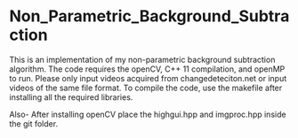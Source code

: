 # Non_Parametric_Background_Subtraction
This is an implementation of my non-parametric background subtraction algorithm. The code requires the openCV, C++ 11 compilation, and openMP to run. Please only input videos acquired from changedeteciton.net or input videos of the same file format. To compile the code, use the makefile after installing all the required libraries.

Also-
    After installing openCV place the highgui.hpp and imgproc.hpp inside the git folder. 
